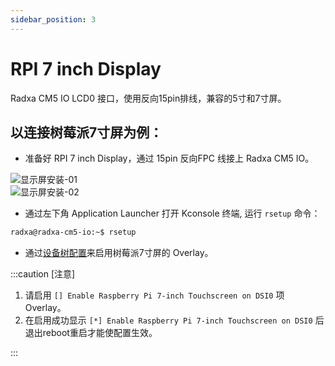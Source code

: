 ```yaml
---
sidebar_position: 3
---
```


# RPI 7 inch Display

Radxa CM5 IO LCD0 接口，使用反向15pin排线，兼容的5寸和7寸屏。

## 以连接树莓派7寸屏为例：

- 准备好 RPI 7 inch Display，通过 15pin 反向FPC 线接上 Radxa CM5 IO。

![显示屏安装-01](/img/cm5/cm5io-rpi-display-7inch-FPC.webp)  
![显示屏安装-02](/img/cm5/cm5io-rpi-display-7inch-connected.webp)

- 通过左下角 Application Launcher 打开 Kconsole 终端, 运行 `rsetup` 命令：

```bash
radxa@radxa-cm5-io:~$ rsetup
```

- 通过[设备树配置](../radxa-os/sys-config/rsetup#overlays)来启用树莓派7寸屏的 Overlay。

:::caution [注意]

1. 请启用 `[] Enable Raspberry Pi 7-inch Touchscreen on DSI0` 项 Overlay。
2. 在启用成功显示 `[*] Enable Raspberry Pi 7-inch Touchscreen on DSI0` 后退出reboot重启才能使配置生效。

:::
